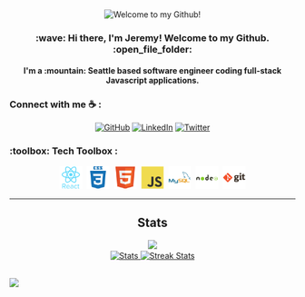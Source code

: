 
<div align="center"><img src="https://thumbs.gfycat.com/IdenticalNewGrosbeak-size_restricted.gif" alt="Welcome to my Github!" align="center" width="100%" height="300"></div>

<h3 align="center">:wave:  Hi there, I'm Jeremy! Welcome to my Github.  :open_file_folder:</h1>
<h4 align="center">I'm a :mountain: Seattle based software engineer coding full-stack Javascript applications.</h3>

### Connect with me  :coffee: :
<p align="center">
	<a href="https://github.com/jquihano"><img src="https://user-images.githubusercontent.com/58532023/171219272-a68dd897-a9c7-4826-b7e6-10ef84e6a0a8.png" alt="GitHub"/></a>
	<a href="https://www.linkedin.com/in/jeremy-quihano/"><img src="https://user-images.githubusercontent.com/58532023/171219303-8839f911-21bf-453f-b517-9dd6ef9a873c.png" alt="LinkedIn"/></a>
	<a href="https://twitter.com/kaiquihano"><img src="https://user-images.githubusercontent.com/58532023/171218519-2ccc030a-72b5-45ea-a2ec-7f1dfbef917f.png" alt="Twitter"/></a>
</p>
 
</div>
 
 <div align="center">

  </div>
 
  <h3> :toolbox: Tech Toolbox :</h3>
 <div align="center">
  
  <img src="https://github.com/devicons/devicon/blob/master/icons/react/react-original-wordmark.svg" title="React" alt="React" width="40" height="40"/>&nbsp;
  <img src="https://github.com/devicons/devicon/blob/master/icons/css3/css3-plain-wordmark.svg"  title="CSS3" alt="CSS" width="40" height="40"/>&nbsp;
  <img src="https://github.com/devicons/devicon/blob/master/icons/html5/html5-original.svg" title="HTML5" alt="HTML" width="40" height="40"/>&nbsp;
  <img src="https://github.com/devicons/devicon/blob/master/icons/javascript/javascript-original.svg" title="JavaScript" alt="JavaScript" width="40" height="40"/>&nbsp;
  <img src="https://github.com/devicons/devicon/blob/master/icons/mysql/mysql-original-wordmark.svg" title="MySQL"  alt="MySQL" width="40" height="40"/>&nbsp;
  <img src="https://github.com/devicons/devicon/blob/master/icons/nodejs/nodejs-original-wordmark.svg" title="NodeJS" alt="NodeJS" width="40" height="40"/>&nbsp;
  <img src="https://github.com/devicons/devicon/blob/master/icons/git/git-original-wordmark.svg" title="Git" alt="Git" width="40" height="40"/>
</div>


---
<div align="center">

<a><h2>Stats</h2></a>
	<div>
	  ![](https://github-readme-codewars-stats.herokuapp.com/api/?username=aloha.codes&badge&customcolor=bg:2a295b_fg:b500ed_text:fc4646_logo:2a295b_stroke:f75402)
	</div>
	<div>
    <a href="https://github-readme-stats.vercel.app">
        <img width="49%" alt="Stats" src="https://github-readme-stats.vercel.app/api?&count_private=true&include_all_commits=true&username=jquihano&theme=shades-of-purple&custom_title=GitHub+Stats&hide_border=true"/>
    </a>
    <a href="https://github-readme-streak-stats.herokuapp.com">
        <img width="49%" alt="Streak Stats" src="https://github-readme-streak-stats.herokuapp.com/?user=jquihano&theme=shades-of-purple&hide_border=true"/>
	    </div>
    </a>
  </div>
  </br>


<img src="https://user-images.githubusercontent.com/73097560/115834477-dbab4500-a447-11eb-908a-139a6edaec5c.gif">

